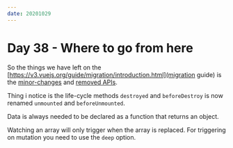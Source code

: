 ```yaml
---
date: 20201029
---
```


# Day 38 - Where to go from here

So the things we have left on the [https://v3.vuejs.org/guide/migration/introduction.html](migration guide) is the [minor-changes](https://v3.vuejs.org/guide/migration/introduction.html#other-minor-changes) and [removed APIs](https://v3.vuejs.org/guide/migration/introduction.html#removed-apis).

Thing i notice is the life-cycle methods `destroyed` and `beforeDestroy` is now renamed `unmounted` and `beforeUnmounted`.

Data is always needed to be declared as a function that returns an object.

Watching an array will only trigger when the array is replaced. For triggering on mutation you need to use the `deep` option.
